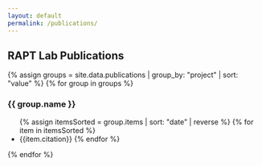 ```yaml
---
layout: default
permalink: /publications/
---
```


## RAPT Lab Publications

{% assign groups = site.data.publications | group_by: "project" | sort: "value" %}
{% for group in groups %}
<h3>{{ group.name }}</h3><ul>
{% assign itemsSorted = group.items | sort: "date" | reverse %}
{% for item in itemsSorted %}
<li>{{item.citation}}
{% endfor %}
</ul>
{% endfor %}
